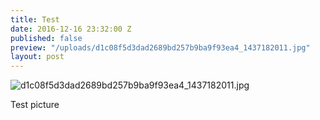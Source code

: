 ```yaml
---
title: Test
date: 2016-12-16 23:32:00 Z
published: false
preview: "/uploads/d1c08f5d3dad2689bd257b9ba9f93ea4_1437182011.jpg"
layout: post
---
```


![d1c08f5d3dad2689bd257b9ba9f93ea4_1437182011.jpg](/uploads/d1c08f5d3dad2689bd257b9ba9f93ea4_1437182011.jpg)

Test picture